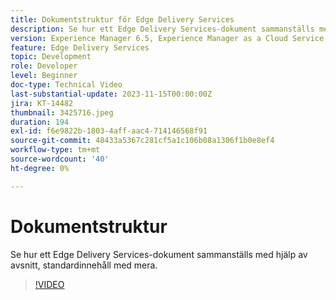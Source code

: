 ```yaml
---
title: Dokumentstruktur för Edge Delivery Services
description: Se hur ett Edge Delivery Services-dokument sammanställs med hjälp av avsnitt, standardinnehåll med mera.
version: Experience Manager 6.5, Experience Manager as a Cloud Service
feature: Edge Delivery Services
topic: Development
role: Developer
level: Beginner
doc-type: Technical Video
last-substantial-update: 2023-11-15T00:00:00Z
jira: KT-14482
thumbnail: 3425716.jpeg
duration: 194
exl-id: f6e9822b-1803-4aff-aac4-714146568f91
source-git-commit: 48433a5367c281cf5a1c106b08a1306f1b0e8ef4
workflow-type: tm+mt
source-wordcount: '40'
ht-degree: 0%

---
```


# Dokumentstruktur

Se hur ett Edge Delivery Services-dokument sammanställs med hjälp av avsnitt, standardinnehåll med mera.

>[!VIDEO](https://video.tv.adobe.com/v/3425716/?learn=on)
